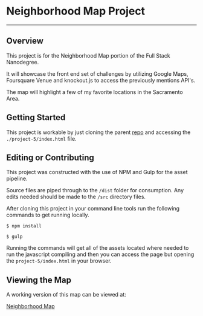 # Neighborhood Map Project
---

## Overview

This project is for the Neighborhood Map portion of the Full Stack Nanodegree.

It will showcase the front end set of challenges by utilizing Google Maps, Foursquare Venue and
knockout.js to access the previously mentions API's.

The map will highlight a few of my favorite locations in the Sacramento Area.


## Getting Started

This project is workable by just cloning the parent [repo](https://github.com/AaronAstle/FSND-Projects) and accessing the `./project-5/index.html` file.


## Editing or Contributing

This project was constructed with the use of NPM and Gulp for the asset pipeline.

Source files are piped through to the `/dist` folder for consumption.  Any edits needed
should be made to the `/src` directory files.

After cloning this project in your command line tools run the following commands to get running locally.

`$ npm install`

`$ gulp`

Running the commands will get all of the assets located where needed to run the
javascript compiling and then you can access the page but opening the `project-5/index.html`
in your browser.


## Viewing the Map

A working version of this map can be viewed at:

[Neighborhood Map](https://aaronastle.github.io/FSND-Projects/project-5/index.html)
